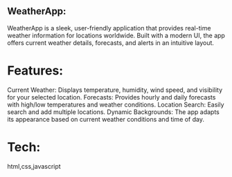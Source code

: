 ## WeatherApp:
WeatherApp is a sleek, user-friendly application that provides real-time weather information for locations worldwide. Built with a modern UI, the app offers current weather details, forecasts, and alerts in an intuitive layout.

# Features:
Current Weather: Displays temperature, humidity, wind speed, and visibility for your selected location.
Forecasts: Provides hourly and daily forecasts with high/low temperatures and weather conditions.
Location Search: Easily search and add multiple locations.
Dynamic Backgrounds: The app adapts its appearance based on current weather conditions and time of day.

# Tech:
html,css,javascript

